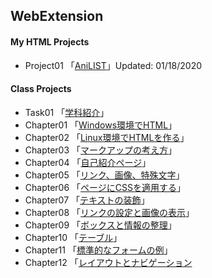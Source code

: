 ## **WebExtension**

#### **My HTML Projects**
- Project01 「[AniLIST](WebExtension/project01/aniList.html)」Updated: 01/18/2020 

#### **Class Projects**
- Task01 「[学科紹介](WebExtension/task01/)」
- Chapter01 「[Windows環境でHTML](WebExtension/chapter01/ch01-firsthtml-win.html)」
- Chapter02 「[Linux環境でHTMLを作る](WebExtension/chapter02/ch02-firsthtml-linux.html)」
- Chapter03 「[マークアップの考え方](WebExtension/chapter03/ch03-markuptag1.html)」
- Chapter04 「[自己紹介ページ](WebExtension/chapter04/ch04-markuptag1.html)」
- Chapter05 「[リンク、画像、特殊文字](WebExtension/chapter05/ch05-markuptag2.html)」
- Chapter06 「[ページにCSSを適用する](WebExtension/chapter06/index.html)」
- Chapter07 「[テキストの装飾](WebExtension/chapter07/ch07-fontsytle.html)」  
- Chapter08 「[リンクの設定と画像の表示](WebExtension/chapter08/ch08-linkimg.html)」
- Chapter09 「[ボックスと情報の整理](WebExtension/chapter09/ch09-boxcss.html)」
- Chapter10 「[テーブル](WebExtension/chapter10/ch10-table.html)」
- Chapter11 「[標準的なフォームの例](WebExtension/chapter11/ch11-form.html)」
- Chapter12 「[レイアウトとナビゲーション](WebExtension/chapter12/ch12-03/index.html)

